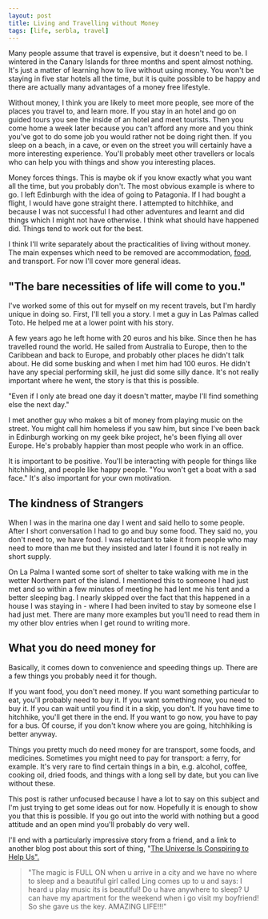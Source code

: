 ```yaml
---
layout: post
title: Living and Travelling without Money
tags: [life, serbla, travel]
---
```


Many people assume that travel is expensive, but it doesn't need to be. I
wintered in the Canary Islands for three months and spent almost nothing. It's
just a matter of learning how to live without using money. You won't be
staying in five star hotels all the time, but it is quite possible to be happy
and there are actually many advantages of a money free lifestyle.

Without money, I think you are likely to meet more people, see more of the
places you travel to, and learn more. If you stay in an hotel and go on guided
tours you see the inside of an hotel and meet tourists. Then you come home a
week later because you can't afford any more and you think you've got to do
some job you would rather not be doing right then. If you sleep on a beach, in
a cave, or even on the street you will certainly have a more interesting
experience. You'll probably meet other travellers or locals who can help you
with things and show you interesting places.

Money forces things. This is maybe ok if you know exactly what you want all
the time, but you probably don't. The most obvious example is where to go. I
left Edinburgh with the idea of going to Patagonia. If I had bought a flight,
I would have gone straight there. I attempted to hitchhike, and because I was
not successful I had other adventures and learnt and did things which I might
not have otherwise. I think what should have happened did. Things tend to work
out for the best.

I think I'll write separately about the practicalities of living without
money. The main expenses which need to be removed are accommodation, <a
href="/blog/2012/08/12/Free-Food.html">food</a>, and transport. For now I'll
cover more general ideas.

"The bare necessities of life will come to you."
------------------------------------------------

I've worked some of this out for myself on my recent travels, but I'm hardly
unique in doing so. First, I'll tell you a story. I met a guy in Las Palmas
called Toto. He helped me at a lower point with his story.

A few years ago he left home with 20 euros and his bike. Since then he has
travelled round the world. He sailed from Australia to Europe, then to the
Caribbean and back to Europe, and probably other places he didn't talk
about. He did some busking and when I met him had 100 euros. He didn't have
any special performing skill, he just did some silly dance. It's not really
important where he went, the story is that this is possible.

"Even if I only ate bread one day it doesn't matter, maybe I'll find something
else the next day."

I met another guy who makes a bit of money from playing music on the
street. You might call him homeless if you saw him, but since I've been back
in Edinburgh working on my geek bike project, he's been flying all over
Europe. He's probably happier than most people who work in an office.

It is important to be positive. You'll be interacting with people for things
like hitchhiking, and people like happy people. "You won't get a boat with a
sad face." It's also important for your own motivation.

The kindness of Strangers
-------------------------

When I was in the marina one day I went and said hello to some people. After I
short conversation I had to go and buy some food. They said no, you don't need
to, we have food. I was reluctant to take it from people who may need to more
than me but they insisted and later I found it is not really in short supply.

On La Palma I wanted some sort of shelter to take walking with me in the
wetter Northern part of the island. I mentioned this to someone I had just met
and so within a few minutes of meeting he had lent me his tent and a better
sleeping bag. I nearly skipped over the fact that this happened in a house I
was staying in - where I had been invited to stay by someone else I had just
met. There are many more examples but you'll need to read them in my other
blov entries when I get round to writing more.

What you do need money for
--------------------------

Basically, it comes down to convenience and speeding things up. There are a
few things you probably need it for though.

If you want food, you don't need money. If you want something particular to
eat, you'll probably need to buy it. If you want something now, you need to
buy it. If you can wait until you find it in a skip, you don't. If you have
time to hitchhike, you'll get there in the end. If you want to go now, you
have to pay for a bus. Of course, if you don't know where you are going,
hitchhiking is better anyway.

Things you pretty much do need money for are transport, some foods, and
medicines. Sometimes you might need to pay for transport: a ferry, for
example. It's very rare to find certain things in a bin, e.g. alcohol, coffee,
cooking oil, dried foods, and things with a long sell by date, but you can
live without these.

This post is rather unfocused because I have a lot to say on this subject and
I'm just trying to get some ideas out for now. Hopefully it is enough to show
you that this is possible. If you go out into the world with nothing but a
good attitude and an open mind you'll probably do very well.

I'll end with a particularly impressive story from a friend, and a link to
another blog post about this sort of thing, "<a
href="http://www.npr.org/templates/story/story.php?storyId=18463814">The
Universe Is Conspiring to Help Us".</a>

> "The magic is FULL ON when u arrive in a city and we have no where to sleep
and a beautiful girl called Ling comes up to u and says: I heard u play music
its is beautiful! Do u have anywhere to sleep? U can have my apartment for the
weekend when i go visit my boyfriend! So she gave us the key. AMAZING
LIFE!!!"
